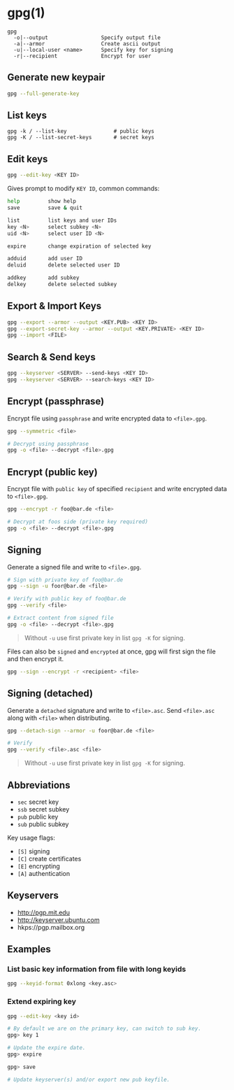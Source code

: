 # gpg(1)

```
gpg
  -o|--output                 Specify output file
  -a|--armor                  Create ascii output
  -u|--local-user <name>      Specify key for signing
  -r|--recipient              Encrypt for user
```

## Generate new keypair
```bash
gpg --full-generate-key
```

## List keys
```
gpg -k / --list-key               # public keys
gpg -K / --list-secret-keys       # secret keys
```

## Edit keys
```bash
gpg --edit-key <KEY ID>
```
Gives prompt to modify `KEY ID`, common commands:
```bash
help         show help
save         save & quit

list         list keys and user IDs
key <N>      select subkey <N>
uid <N>      select user ID <N>

expire       change expiration of selected key

adduid       add user ID
deluid       delete selected user ID

addkey       add subkey
delkey       delete selected subkey
```

## Export & Import Keys
```bash
gpg --export --armor --output <KEY.PUB> <KEY ID>
gpg --export-secret-key --armor --output <KEY.PRIVATE> <KEY ID>
gpg --import <FILE>
```

## Search & Send keys
```bash
gpg --keyserver <SERVER> --send-keys <KEY ID>
gpg --keyserver <SERVER> --search-keys <KEY ID>
```

## Encrypt (passphrase)
Encrypt file using `passphrase` and write encrypted data to `<file>.gpg`.
```bash
gpg --symmetric <file>

# Decrypt using passphrase
gpg -o <file> --decrypt <file>.gpg
```

## Encrypt (public key)
Encrypt file with `public key` of specified `recipient` and write encrypted
data to `<file>.gpg`.
```bash
gpg --encrypt -r foo@bar.de <file>

# Decrypt at foos side (private key required)
gpg -o <file> --decrypt <file>.gpg
```

## Signing
Generate a signed file and write to `<file>.gpg`.
```bash
# Sign with private key of foo@bar.de
gpg --sign -u foor@bar.de <file>

# Verify with public key of foo@bar.de
gpg --verify <file>

# Extract content from signed file
gpg -o <file> --decrypt <file>.gpg
```
> Without `-u` use first private key in list `gpg -K` for signing.

Files can also be `signed` and `encrypted` at once, gpg will first sign the
file and then encrypt it.
```bash
gpg --sign --encrypt -r <recipient> <file>
```

## Signing (detached)
Generate a `detached` signature and write to `<file>.asc`.
Send `<file>.asc` along with `<file>` when distributing.
```bash
gpg --detach-sign --armor -u foor@bar.de <file>

# Verify
gpg --verify <file>.asc <file>
```
> Without `-u` use first private key in list `gpg -K` for signing.

## Abbreviations
- `sec` secret key
- `ssb` secret subkey
- `pub` public key
- `sub` public subkey

Key usage flags:
- `[S]` signing
- `[C]` create certificates
- `[E]` encrypting
- `[A]` authentication

## Keyservers
- http://pgp.mit.edu
- http://keyserver.ubuntu.com
- hkps://pgp.mailbox.org

## Examples

### List basic key information from file with long keyids
```bash
gpg --keyid-format 0xlong <key.asc>
```

### Extend expiring key
```bash
gpg --edit-key <key id>

# By default we are on the primary key, can switch to sub key.
gpg> key 1

# Update the expire date.
gpg> expire

gpg> save

# Update keyserver(s) and/or export new pub keyfile.
```
